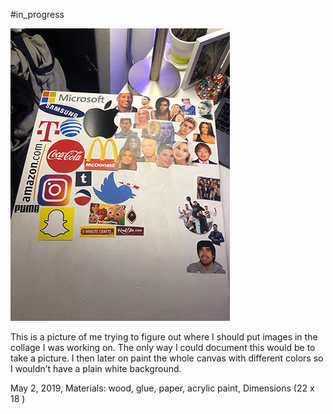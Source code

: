 #in_progress

![inprogress](inprogressfinal.jpeg)

This is a picture of me trying to figure out where I should put images in the collage I was working on. The only way I could document this would be to take a picture. I then later on paint the whole canvas with different colors so I wouldn’t have a plain white background.

May 2, 2019, Materials: wood, glue, paper, acrylic paint, Dimensions (22 x 18 )
